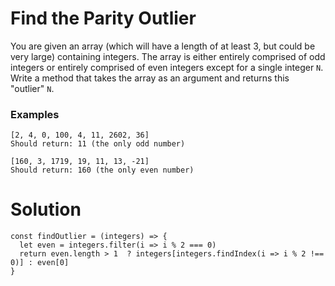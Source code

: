 # Find the Parity Outlier

You are given an array (which will have a length of at least 3, but could be very large) containing integers. 
The array is either entirely comprised of odd integers or entirely comprised of even integers except for a single integer `N`. 
Write a method that takes the array as an argument and returns this "outlier" `N`.

### Examples

```
[2, 4, 0, 100, 4, 11, 2602, 36]
Should return: 11 (the only odd number)

[160, 3, 1719, 19, 11, 13, -21]
Should return: 160 (the only even number)
```

# Solution

```
const findOutlier = (integers) => {
  let even = integers.filter(i => i % 2 === 0)
  return even.length > 1  ? integers[integers.findIndex(i => i % 2 !== 0)] : even[0] 
}
```
